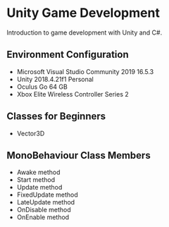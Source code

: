 # Unity Game Development

Introduction to game development with Unity and C#.

## Environment Configuration
- Microsoft Visual Studio Community 2019 16.5.3
- Unity 2018.4.21f1 Personal
- Oculus Go 64 GB
- Xbox Elite Wireless Controller Series 2

## Classes for Beginners
- Vector3D

## MonoBehaviour Class Members
- Awake method
- Start method
- Update method
- FixedUpdate method
- LateUpdate method
- OnDisable method
- OnEnable method

